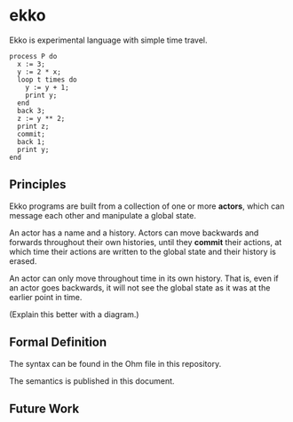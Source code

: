 # ekko

Ekko is experimental language with simple time travel.

```
process P do
  x := 3;
  y := 2 * x;
  loop t times do
    y := y + 1;
    print y;
  end
  back 3;
  z := y ** 2;
  print z;
  commit;
  back 1;
  print y;
end
```

## Principles

Ekko programs are built from a collection of one or more **actors**, which can message each other and manipulate a global state.

An actor has a name and a history. Actors can move backwards and forwards throughout their own histories, until they **commit** their actions, at which time their actions are written to the global state and their history is erased.

An actor can only move throughout time in its own history. That is, even if an actor goes backwards, it will not see the global state as it was at the earlier point in time.

(Explain this better with a diagram.)

## Formal Definition

The syntax can be found in the Ohm file in this repository.

The semantics is published in this document.

## Future Work
